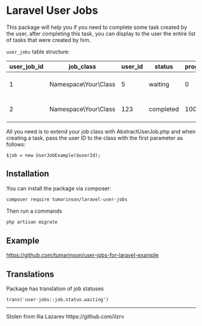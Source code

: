 # Laravel User Jobs

This package will help you if you need to complete some task created by the user,
after completing this task,
you can display to the user the entire list of tasks that were created by him.

`user_jobs` table structure:

| user_job_id | job_class            | user_id | status    | progress | payload         | created_at          | updated_at          | deleted_at |
|-------------|----------------------|---------|-----------|----------|-----------------|---------------------|---------------------|------------|
| 1           | Namespace\Your\Class | 5       | waiting   | 0        | null            | 2022-01-01 00:00:00 | 2022-01-01 00:00:00 | null       |
| 2           | Namespace\Your\Class | 123     | completed | 100      | {"foo": "bar"}  | 2022-01-01 00:00:01 | 2022-01-01 00:12:34 | null       |

All you need is to extend your job class with AbstractUserJob.php and when creating a task, pass the user ID to the class with the first parameter as follows:

`$job = new UserJobExample($userId);`

## Installation
You can install the package via composer:
```bash
composer require tumarinson/laravel-user-jobs
```

Then run a commands
```bash
php artisan migrate
```

## Example
https://github.com/tumarinson/user-jobs-for-laravel-example

## Translations
Package has translation of job statuses

<code>trans('user-jobs::job.status.waiting')</code>


<hr>
Stolen from Ilia Lazarev https://github.com/ilzrv
